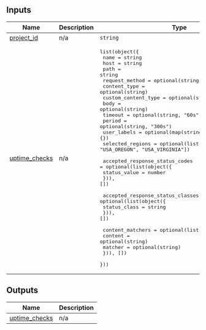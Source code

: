 <!-- BEGIN_TF_DOCS -->


## Inputs

| Name | Description | Type | Default | Required |
|------|-------------|------|---------|:--------:|
| <a name="input_project_id"></a> [project\_id](#input\_project\_id) | n/a | `string` | n/a | yes |
| <a name="input_uptime_checks"></a> [uptime\_checks](#input\_uptime\_checks) | n/a | <pre>list(object({<br/>    name                = string<br/>    host                = string<br/>    path                = string<br/>    request_method      = optional(string, "GET")<br/>    content_type        = optional(string)<br/>    custom_content_type = optional(string)<br/>    body                = optional(string)<br/>    timeout             = optional(string, "60s")<br/>    period              = optional(string, "300s")<br/>    user_labels         = optional(map(string), {})<br/>    selected_regions    = optional(list(string), ["EUROPE", "USA_OREGON", "USA_VIRGINIA"])<br/><br/>    accepted_response_status_codes = optional(list(object({<br/>      status_value = number<br/>    })), [])<br/><br/>    accepted_response_status_classes = optional(list(object({<br/>      status_class = string<br/>    })), [])<br/><br/>    content_matchers = optional(list(object({<br/>      content = optional(string)<br/>      matcher = optional(string)<br/>    })), [])<br/>  }))</pre> | `[]` | no |

## Outputs

| Name | Description |
|------|-------------|
| <a name="output_uptime_checks"></a> [uptime\_checks](#output\_uptime\_checks) | n/a |
<!-- END_TF_DOCS -->

